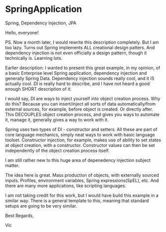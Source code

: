 # SpringApplication
Spring, Dependency Injection, JPA

Hello, everyone!

PS. Now a month later, I would rewrite this description completely. But I am too lazy. Turns out Spring implements ALL creational design patters. And dependency injection is not even officially a design pattern, though it technically is. Learning lots.

Earlier description:
I wanted to present this great example, in my opinion, of a basic Enterprise level Spring application, dependency injection and generally Spring Data. Dependency injection sounds really cool, and it IS actually cool. DI is really hard to describe, and I have not heard a good enough SHORT description of it. 

I would say, DI are ways to inject yourself into object creation process. Why do this? Because you can insert/inject all sorts of data automatically/from external sources, for example, before object is created. Or directly after. This DECOUPLES object creation process, and gives you ways to automate it, manage it, generally gives a way to work with it. 

Spring uses two types of DI - constructor and setters. All these are part of core language mechanics, simply neat ways to work with basic language toolset. Constructor injection, for example, makes use of ability to set states at object creation, with a constructor. Constructor values can then be set independently of the object creation process itself.

I am still rather new to this huge area of depenedency injection subject matter.

The idea here is great. Mass production of objects, with externally sourced inputs. Profiles, environment variables, Spring expressions(SpEL), etc. And there are many more applications, like scripting languages.

I am not taking credit for this work, but I would have build this example in a similar way. There is a general template to this, meaning that standard setups are going to be very similar.

Best Regards,

Vic


